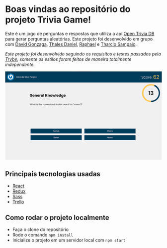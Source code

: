 # Boas vindas ao repositório do projeto Trivia Game!

Este é um jogo de perguntas e respostas que utiliza a api [Open Trivia DB](https://opentdb.com/api_config.php) para gerar perguntas aleatórias. Este projeto foi desenvolvido em grupo com [David Gonzaga](https://github.com/Gonzagadavid), [Thales Daniel](https://github.com/Thales-Daniel), [Raphael](https://github.com/Raph2ll) e [Tharcio Sampaio](https://github.com/tatosampli).

*Este projeto foi desenvolvido seguindo os requisitos e testes passados pela [Trybe](https://www.betrybe.com/), somente os estilos foram feitos de maneira totalmente independente.*

![project demo](./public/images/trivia-game.png)

## Principais tecnologias usadas

* [React](https://pt-br.reactjs.org/)
* [Redux](https://redux.js.org/)
* [Sass](https://sass-lang.com/)
* [Trello](https://trello.com/pt-BR)

## Como rodar o projeto localmente

* Faça o clone do repositório
* Rode o comando `npm install`
* Inicialize o projeto em um servidor local com `npm start`

